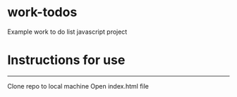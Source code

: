 # work-todos
Example work to do list javascript project

# Instructions for use
-----------------------------
Clone repo to local machine
Open index.html file
